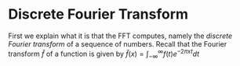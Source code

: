 # Discrete Fourier Transform
First we explain what it is that the FFT computes, namely the *discrete Fourier transform* of a sequence of numbers. Recall that the Fourier transform $\hat{f}$ of a function is given by $\hat{f}(x) = \int_{-\infty}^\infty f(t)e^{-2\pi xt}dt$ 